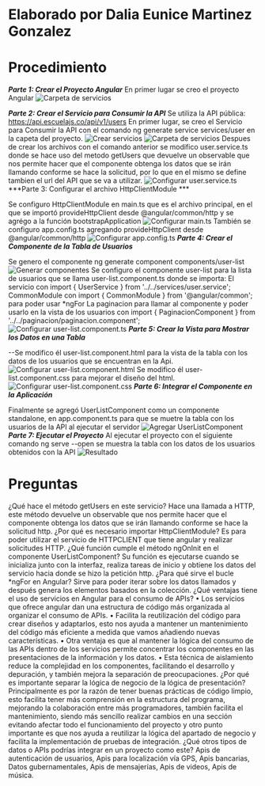 # Elaborado por Dalia Eunice Martinez Gonzalez

# Procedimiento
***Parte 1: Crear el Proyecto Angular***
En primer lugar se creo el proyecto Angular
![Carpeta de servicios](src/assets/ImgReadme/Crear.png)

***Parte 2: Crear el Servicio para Consumir la API***
Se utiliza la API pública: https://api.escuelajs.co/api/v1/users
En primer lugar, se creo el Servicio para Consumir la API con el comando ng generate service services/user en la capeta del proyecto.
![Crear servicios](src/assets/ImgReadme/comandoServicios.png)
![Carpeta de servicios](src/assets/ImgReadme/CarpetaService.png)
Despues de crear los archivos con el comando anterior se modifico user.service.ts  donde se hace uso del metodo getUsers que devuelve un observable que nos permite hacer que el componente obtenga los datos que se irán llamando conforme se hace la solicitud, por lo que en el mismo se define tambien el url del API que se va a utilizar. 
![Configurar user.service.ts](src/assets/ImgReadme/serviceConfigurar.png)
***Parte 3: Configurar el archivo HttpClientModule ***

Se configuro HttpClientModule en main.ts que es el archivo principal, en el que se importó provideHttpClient desde @angular/common/http y se agrégo a la función bootstrapApplication 
![Configurar main.ts](src/assets/ImgReadme/ConfigurarMain.png)
También se configuro app.config.ts agregando provideHttpClient desde @angular/common/http
![Configurar app.config.ts ](src/assets/ImgReadme/ConfigurarApp.png)
***Parte 4: Crear el Componente de la Tabla de Usuarios***

Se genero el componente ng generate component components/user-list
![Generar componentes ](src/assets/ImgReadme/ConfigurarComponentes.png)
Se configuro el componente user-list para la lista de usuarios que se llama user-list.component.ts donde se importa:
El servicio con import { UserService } from '../../services/user.service';
CommonModule con import { CommonModule } from '@angular/common';  para poder usar *ngFor
La paginacion para llamar al componente y poder usarlo en la vista de los usuarios con import { PaginacionComponent } from '../../paginacion/paginacion.component';
![Configurar user-list.component.ts](src/assets/ImgReadme/ComponetesTabla.png)
***Parte 5: Crear la Vista para Mostrar los Datos en una Tabla***

--Se modifico él user-list.component.html para la vista de la tabla con los datos de los usuarios que se encuentran en la Api.
![Configurar user-list.component.html](src/assets/ImgReadme/HtmlTabla.png)
Se modifico él user-list.component.css para mejorar el diseño del html.
![Configurar user-list.component.css](src/assets/ImgReadme/cssTabla.png)
***Parte 6: Integrar el Componente en la Aplicación***

Finalmente se agregó UserListComponent como un componente standalone, en app.component.ts para que se muetre la tabla con los usuarios de la API al ejecutar el servidor
![Agregar UserListComponent ](src/assets/ImgReadme/agregarTablaInicio.png)
***Parte 7: Ejecutar el Proyecto***
Al ejecutar el proyecto con el siguiente comando ng serve --open se muestra la tabla con los datos de los usuarios obtenidos con la API
![Resultado](src/assets/ImgReadme/resultado.png)

# Preguntas
¿Qué hace el método getUsers en este servicio?
Hace una llamada a HTTP, este método devuelve un observable que nos permite hacer que el componente obtenga los datos que se irán llamando conforme se hace la solicitud http. 
¿Por qué es necesario importar HttpClientModule?
Es para poder utilizar el servicio de HTTPCLIENT que tiene angular y realizar solicitudes HTTP. 
¿Qué función cumple el método ngOnInit en el componente UserListComponent?
Su función es ejecutarse cuando se inicializa junto con la interfaz, realiza tareas de inicio y obtiene los datos del servicio hacia donde se hizo la petición http. 
¿Para qué sirve el bucle *ngFor en Angular?
Sirve para poder iterar sobre los datos llamados y después genera los elementos basados en la colección. 
¿Qué ventajas tiene el uso de servicios en Angular para el consumo de APIs?
•	Los servicios que ofrece angular dan una estructura de código más organizada al organizar el consumo de APIs.
•	Facilita la reutilización del código para crear diseños y adaptarlos, esto nos ayuda a mantener un mantenimiento del código más eficiente a medida que vamos añadiendo nuevas características. 
•	Otra ventaja es que al mantener la lógica del consumo de las APIs dentro de los servicios permite concentrar los componentes en las presentaciones de la información y los datos. 
•	Esta técnica de aislamiento reduce la complejidad en los componentes, facilitando el desarrollo y depuración, y también mejora la separación de preocupaciones.
¿Por qué es importante separar la lógica de negocio de la lógica de presentación? 
Principalmente es por la razón de tener buenas prácticas de código limpio, esto facilita tener más comprensión en la estructura del programa, mejorando la colaboración entre más programadores, también facilita el mantenimiento, siendo más sencillo realizar cambios en una sección evitando afectar todo el funcionamiento del proyecto y otro punto importante es que nos ayuda a reutilizar la lógica del apartado de negocio y facilita la implementación de pruebas de integración. 
¿Qué otros tipos de datos o APIs podrías integrar en un proyecto como este?
Apis de autenticación de usuarios, Apis para localización vía GPS, Apis bancarias, Datos gubernamentales, Apis de mensajerías, Apis de videos, Apis de música. 
